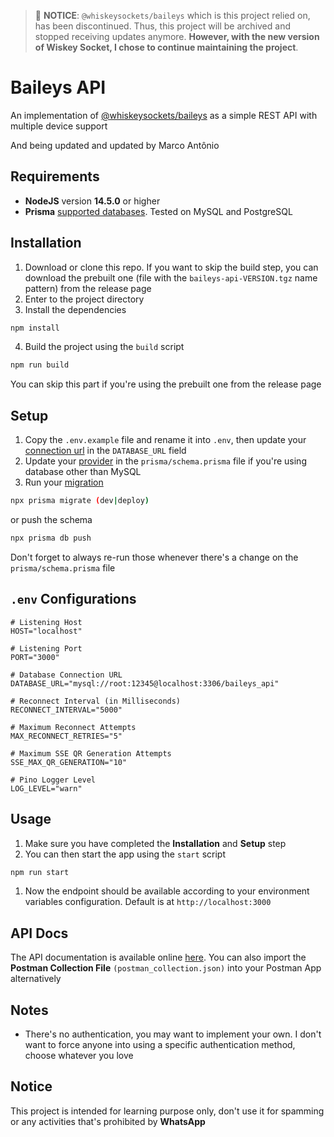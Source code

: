 > 🚨 **NOTICE**: `@whiskeysockets/baileys` which is this project relied on, has been discontinued. Thus, this project will be archived and stopped receiving updates anymore. 
**However, with the new version of Wiskey Socket, I chose to continue maintaining the project**.


# Baileys API

An implementation of [@whiskeysockets/baileys](https://github.com/adiwajshing/Baileys) as a simple REST API with multiple device support

And being updated and updated by Marco Antônio

## Requirements

- **NodeJS** version **14.5.0** or higher
- **Prisma** [supported databases](https://www.prisma.io/docs/reference/database-reference/supported-databases). Tested on MySQL and PostgreSQL

## Installation

1. Download or clone this repo. If you want to skip the build step, you can download the prebuilt one (file with the `baileys-api-VERSION.tgz` name pattern) from the release page
2. Enter to the project directory
3. Install the dependencies

```sh
npm install
```

4. Build the project using the `build` script

```sh
npm run build
```

You can skip this part if you're using the prebuilt one from the release page

## Setup

1. Copy the `.env.example` file and rename it into `.env`, then update your [connection url](https://www.prisma.io/docs/reference/database-reference/connection-urls) in the `DATABASE_URL` field
1. Update your [provider](https://www.prisma.io/docs/reference/api-reference/prisma-schema-reference#fields) in the `prisma/schema.prisma` file if you're using database other than MySQL
1. Run your [migration](https://www.prisma.io/docs/reference/api-reference/command-reference#prisma-migrate)

```sh
npx prisma migrate (dev|deploy)
```

or push the schema

```sh
npx prisma db push
```

Don't forget to always re-run those whenever there's a change on the `prisma/schema.prisma` file

## `.env` Configurations

```env
# Listening Host
HOST="localhost"

# Listening Port
PORT="3000"

# Database Connection URL
DATABASE_URL="mysql://root:12345@localhost:3306/baileys_api"

# Reconnect Interval (in Milliseconds)
RECONNECT_INTERVAL="5000"

# Maximum Reconnect Attempts
MAX_RECONNECT_RETRIES="5"

# Maximum SSE QR Generation Attempts
SSE_MAX_QR_GENERATION="10"

# Pino Logger Level
LOG_LEVEL="warn"
```

## Usage

1. Make sure you have completed the **Installation** and **Setup** step
1. You can then start the app using the `start` script

```sh
npm run start
```

1. Now the endpoint should be available according to your environment variables configuration. Default is at `http://localhost:3000`

## API Docs

The API documentation is available online [here](https://documenter.getpostman.com/view/18988925/2s8Z73zWbg). You can also import the **Postman Collection File** `(postman_collection.json)` into your Postman App alternatively

## Notes

- There's no authentication, you may want to implement your own. I don't want to force anyone into using a specific authentication method, choose whatever you love

## Notice

This project is intended for learning purpose only, don't use it for spamming or any activities that's prohibited by **WhatsApp**
